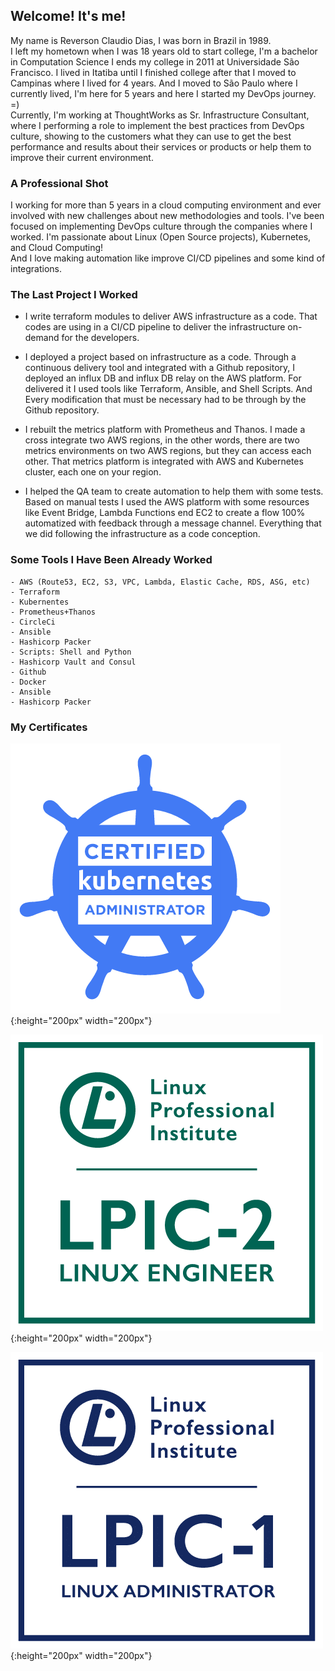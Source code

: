 ## Welcome! It's me!

My name is Reverson Claudio Dias, I was born in Brazil in 1989.  
I left my hometown when I was 18 years old to start college, I'm a bachelor in Computation Science I ends my college in 2011 at Universidade São Francisco. I lived in Itatiba until I finished college after that I moved to Campinas where I lived for 4 years. And I moved to São Paulo where I currently lived, I'm here for 5 years and here I started my DevOps journey. =)  
Currently, I'm working at ThoughtWorks as Sr. Infrastructure Consultant, where I performing a role to implement the best practices from DevOps culture, showing to the customers what they can use to get the best performance and results about their services or products or help them to improve their current environment.  

### A Professional Shot 

I working for more than 5 years in a cloud computing environment and ever involved with new challenges about new methodologies and tools. I've been focused on implementing DevOps culture through the companies where I worked. I'm passionate about Linux (Open Source projects), Kubernetes, and Cloud Computing!  
And I love making automation like improve CI/CD pipelines and some kind of integrations.  

### The Last Project I Worked

- I write terraform modules to deliver AWS infrastructure as a code. That codes are using in a CI/CD pipeline to deliver the infrastructure on-demand for the developers.  

- I deployed a project based on infrastructure as a code. Through a continuous delivery tool and integrated with a Github repository, I deployed an influx DB and influx DB relay on the AWS platform. For delivered it I used tools like Terraform, Ansible, and Shell Scripts. And Every modification that must be necessary had to be through by the Github repository.  

- I rebuilt the metrics platform with Prometheus and Thanos. I made a cross integrate two AWS regions, in the other words, there are two metrics environments on two AWS regions, but they can access each other. That metrics platform is integrated with AWS and Kubernetes cluster, each one on your region.  

- I helped the QA team to create automation to help them with some tests. Based on manual tests I used the AWS platform with some resources like Event Bridge, Lambda Functions end EC2 to create a flow 100% automatized with feedback through a message channel. Everything that we did following the infrastructure as a code conception.  

### Some Tools I Have Been Already Worked

```
- AWS (Route53, EC2, S3, VPC, Lambda, Elastic Cache, RDS, ASG, etc)
- Terraform
- Kubernentes
- Prometheus+Thanos
- CircleCi
- Ansible
- Hashicorp Packer
- Scripts: Shell and Python
- Hashicorp Vault and Consul
- Github
- Docker
- Ansible
- Hashicorp Packer
```

### My Certificates

![CKA](imgs/cka.png){:height="200px" width="200px"}

![LPI-2](imgs/lpic2.png){:height="200px" width="200px"}

![LPI-1](imgs/lpic1.png){:height="200px" width="200px"}
